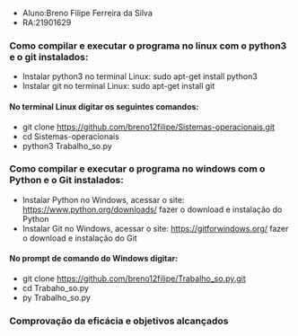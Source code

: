 - Aluno:Breno Filipe Ferreira da Silva
- RA:21901629

### Como compilar e executar o programa no linux com o python3 e o git instalados:

- Instalar python3 no terminal Linux: sudo apt-get install python3
- Instalar git no terminal Linux: sudo apt-get install git
#### No terminal Linux digitar os seguintes comandos:
- git clone https://github.com/breno12filipe/Sistemas-operacionais.git
- cd Sistemas-operacionais
- python3 Trabalho_so.py

### Como compilar e executar o programa no windows com o Python e o Git instalados:

- Instalar Python no Windows, acessar o site: https://www.python.org/downloads/ fazer o download e instalação do Python
- Instalar Git no Windows, acessar o site: https://gitforwindows.org/ fazer o download e instalação do Git
#### No prompt de comando do Windows digitar:
- git clone https://github.com/breno12filipe/Trabalho_so.py.git
- cd Trabaho_so.py
- py Trabalho_so.py

### Comprovação da eficácia e objetivos alcançados
